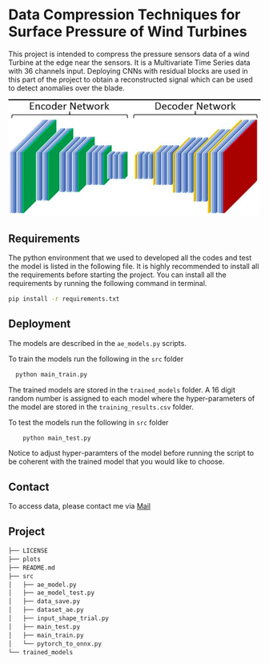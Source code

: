 # Data Compression Techniques for Surface Pressure of Wind Turbines

This project is intended to compress the pressure sensors data of a wind Turbine at the edge near the sensors. It is a Multivariate Time Series data with 36 channels input. Deploying CNNs with residual blocks are used in this part of the project to obtain a reconstructed signal which can be used to detect anomalies over the blade.  

![Logo](plots/encoder_decoder.png)


## Requirements

The python environment that we used to developed all the codes and test the model is listed in the following file. It is highly recommended to install all the requirements before starting the project. 
You can install all the requirements by running the following command in terminal. 
```bash
pip install -r requirements.txt
```

## Deployment

The models are described in the ```ae_models.py``` scripts.

To train the models run the following in the ``` src ``` folder

```bash
  python main_train.py 
```
The trained models are stored in the `trained_models` folder. A 16 digit random number is assigned to each model where the hyper-parameters of the model are stored in the ```training_results.csv``` folder. 

To test the models run the following in ```src``` folder

```bash 
    python main_test.py
```
Notice to adjust hyper-paramters of the model before running the script to be coherent with the trained model that you would like to choose.  

## Contact 

To access data, please contact me via [Mail](amirhossein.moallem2@unibo.it)


## Project
```bash
├── LICENSE
├── plots
├── README.md
├── src
│   ├── ae_model.py
│   ├── ae_model_test.py
│   ├── data_save.py
│   ├── dataset_ae.py
│   ├── input_shape_trial.py
│   ├── main_test.py
│   ├── main_train.py
│   └── pytorch_to_onnx.py
└── trained_models
```
